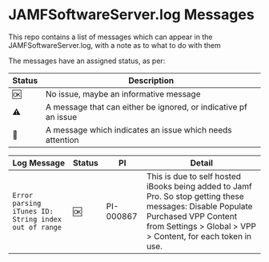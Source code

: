 # JAMFSoftwareServer.log Messages
This repo contains a list of messages which can appear in the JAMFSoftwareServer.log, with a note as to what to do with them

The messages have an assigned status, as per:

| Status | Description |
|---|---|
| :ok: | No issue, maybe an informative message |
| :warning: | A message that can either be ignored, or indicative pf an issue |
| :no_entry_sign: | A message which indicates an issue which needs attention | 

| Log Message | Status | PI | Detail |
|---|---|---|---|
|`Error parsing iTunes ID: String index out of range`| :ok: | PI-000867 | This is due to self hosted iBooks being added to Jamf Pro. So stop getting these messages: Disable Populate Purchased VPP Content from Settings > Global > VPP > Content, for each token in use.|
